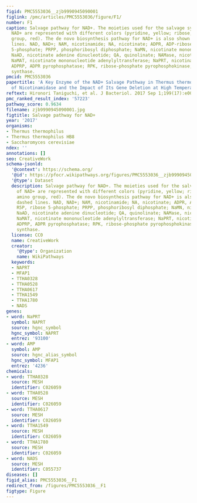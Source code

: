 ```yaml
---
figid: PMC5553036__zjb9990945090001
figlink: /pmc/articles/PMC5553036/figure/F1/
number: F1
caption: Salvage pathway for NAD+. The moieties used for the salvage synthesis of
  NAD+ are represented with different colors (pyridine, yellow; ribose, green; amino
  group, red). The de novo biosynthesis pathway for NAD+ is also shown with dashed
  lines. NAD, NAD+; NAM, nicotinamide; NA, nicotinate; ADPR, ADP-ribose; R5P, ribose
  5-phosphate; PRPP, phosphoribosyl diphosphate; NaMN, nicotinate mononucleotide;
  NaAD, nicotinate adenine dinucleotide; QA, quinolinate; NAMase, nicotinamidase;
  NaMAT, nicotinate mononucleotide adenylyltransferase; NaPRT, nicotinate phosphoribosyltransferase;
  ADPRP, ADPR pyrophosphatase; RPK, ribose-phosphate pyrophosphokinase; NADS, NAD+
  synthase.
pmcid: PMC5553036
papertitle: 'A Key Enzyme of the NAD+ Salvage Pathway in Thermus thermophilus: Characterization
  of Nicotinamidase and the Impact of Its Gene Deletion at High Temperatures.'
reftext: Hironori Taniguchi, et al. J Bacteriol. 2017 Sep 1;199(17):e00359-17.
pmc_ranked_result_index: '57223'
pathway_score: 0.9634
filename: zjb9990945090001.jpg
figtitle: Salvage pathway for NAD+
year: '2017'
organisms:
- Thermus thermophilus
- Thermus thermophilus HB8
- Saccharomyces cerevisiae
ndex: ''
annotations: []
seo: CreativeWork
schema-jsonld:
  '@context': https://schema.org/
  '@id': https://pfocr.wikipathways.org/figures/PMC5553036__zjb9990945090001.html
  '@type': Dataset
  description: Salvage pathway for NAD+. The moieties used for the salvage synthesis
    of NAD+ are represented with different colors (pyridine, yellow; ribose, green;
    amino group, red). The de novo biosynthesis pathway for NAD+ is also shown with
    dashed lines. NAD, NAD+; NAM, nicotinamide; NA, nicotinate; ADPR, ADP-ribose;
    R5P, ribose 5-phosphate; PRPP, phosphoribosyl diphosphate; NaMN, nicotinate mononucleotide;
    NaAD, nicotinate adenine dinucleotide; QA, quinolinate; NAMase, nicotinamidase;
    NaMAT, nicotinate mononucleotide adenylyltransferase; NaPRT, nicotinate phosphoribosyltransferase;
    ADPRP, ADPR pyrophosphatase; RPK, ribose-phosphate pyrophosphokinase; NADS, NAD+
    synthase.
  license: CC0
  name: CreativeWork
  creator:
    '@type': Organization
    name: WikiPathways
  keywords:
  - NAPRT
  - MFAP1
  - TTHA0328
  - TTHA0528
  - TTHA0617
  - TTHA1549
  - TTHA1780
  - NADS
genes:
- word: NaPRT
  symbol: NAPRT
  source: hgnc_symbol
  hgnc_symbol: NAPRT
  entrez: '93100'
- word: AMP
  symbol: AMP
  source: hgnc_alias_symbol
  hgnc_symbol: MFAP1
  entrez: '4236'
chemicals:
- word: TTHA0328
  source: MESH
  identifier: C026059
- word: TTHA0528
  source: MESH
  identifier: C026059
- word: TTHA0617
  source: MESH
  identifier: C026059
- word: TTHA1549
  source: MESH
  identifier: C026059
- word: TTHA1780
  source: MESH
  identifier: C026059
- word: NADS
  source: MESH
  identifier: C055737
diseases: []
figid_alias: PMC5553036__F1
redirect_from: /figures/PMC5553036__F1
figtype: Figure
---
```

